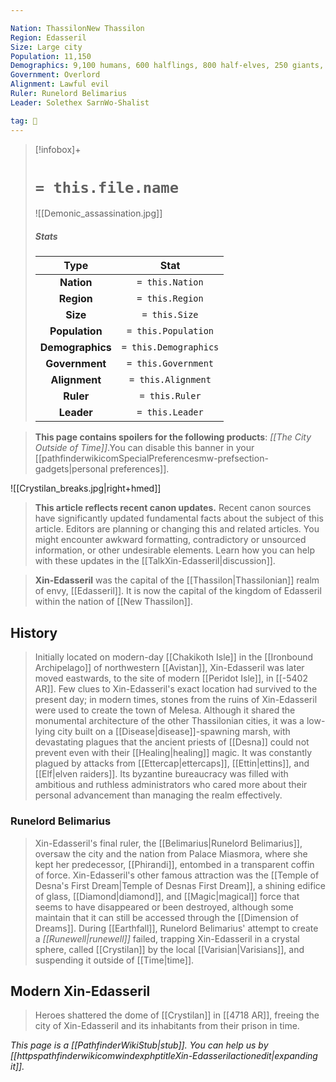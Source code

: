 ```yaml
---

Nation: ThassilonNew Thassilon
Region: Edasseril
Size: Large city
Population: 11,150
Demographics: 9,100 humans, 600 halflings, 800 half-elves, 250 giants, 200 elves, 200 other
Government: Overlord
Alignment: Lawful evil
Ruler: Runelord Belimarius
Leader: Solethex SarnWo-Shalist

tag: 🌃
---
```


> [!infobox]+
> #  `= this.file.name`
> ![[Demonic_assassination.jpg]]
> ##### Stats
> Type | Stat |
> :---:|:---:|
> **Nation** | `= this.Nation` |
> **Region** | `= this.Region` |
> **Size** | `= this.Size` |
> **Population** | `= this.Population` |
> **Demographics** | `= this.Demographics` |
> **Government** | `= this.Government` |
> **Alignment** | `= this.Alignment` |
> **Ruler** | `= this.Ruler` |
> **Leader** | `= this.Leader` |



> **This page contains spoilers for the following products**: *[[The City Outside of Time]]*.You can disable this banner in your [[pathfinderwikicomSpecialPreferencesmw-prefsection-gadgets|personal preferences]].

![[Crystilan_breaks.jpg|right+hmed]] 





 



> **This article reflects recent canon updates.**
Recent canon sources have significantly updated fundamental facts about the subject of this article. Editors are planning or changing this and related articles. You might encounter awkward formatting, contradictory or unsourced information, or other undesirable elements. Learn how you can help with these updates in the [[TalkXin-Edasseril|discussion]].


> **Xin-Edasseril** was the capital of the [[Thassilon|Thassilonian]] realm of envy, [[Edasseril]]. It is now the capital of the kingdom of Edasseril within the nation of [[New Thassilon]].



## History

> Initially located on modern-day [[Chakikoth Isle]] in the [[Ironbound Archipelago]] of northwestern [[Avistan]], Xin-Edasseril was later moved eastwards, to the site of modern [[Peridot Isle]], in [[-5402 AR]]. Few clues to Xin-Edasseril's exact location had survived to the present day; in modern times, stones from the ruins of Xin-Edasseril were used to create the town of Melesa.
> Although it shared the monumental architecture of the other Thassilonian cities, it was a low-lying city built on a [[Disease|disease]]-spawning marsh, with devastating plagues that the ancient priests of [[Desna]] could not prevent even with their [[Healing|healing]] magic. It was constantly plagued by attacks from [[Ettercap|ettercaps]], [[Ettin|ettins]], and [[Elf|elven raiders]]. Its byzantine bureaucracy was filled with ambitious and ruthless administrators who cared more about their personal advancement than managing the realm effectively.


### Runelord Belimarius

> Xin-Edasseril's final ruler, the [[Belimarius|Runelord Belimarius]], oversaw the city and the nation from Palace Miasmora, where she kept her predecessor, [[Phirandi]], entombed in a transparent coffin of force. Xin-Edasseril's other famous attraction was the [[Temple of Desna's First Dream|Temple of Desnas First Dream]], a shining edifice of glass, [[Diamond|diamond]], and [[Magic|magical]] force that seems to have disappeared or been destroyed, although some maintain that it can still be accessed through the [[Dimension of Dreams]].
> During [[Earthfall]], Runelord Belimarius' attempt to create a *[[Runewell|runewell]]* failed, trapping Xin-Edasseril in a crystal sphere, called [[Crystilan]] by the local [[Varisian|Varisians]], and suspending it outside of [[Time|time]].


## Modern Xin-Edasseril

> Heroes shattered the dome of [[Crystilan]] in [[4718 AR]], freeing the city of Xin-Edasseril and its inhabitants from their prison in time.



*This page is a [[PathfinderWikiStub|stub]]. You can help us by [[httpspathfinderwikicomwindexphptitleXin-Edasserilactionedit|expanding it]].*







